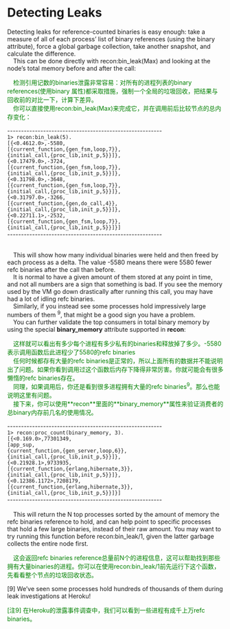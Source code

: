 # Detecting Leaks
Detecting leaks for reference-counted binaries is easy enough: take a measure of all of
each process’ list of binary references (using the binary attribute), force a global garbage collection, take another snapshot, and calculate the difference.
<br>&emsp;This can be done directly with recon:bin_leak(Max) and looking at the node’s total memory before and after the call:<br>
<p></p> <font color="green">
&emsp;检测引用记数的binaries泄露非常容易：对所有的进程列表的binary references(使用binary 属性)都采取措施，强制一个全局的垃圾回收，把结果与回收前的对比一下，计算下差异。<br>
&emsp;你可以直接使用recon:bin_leak(Max)来完成它，并在调用前后比较节点的总内存变化：
</font> <p></p>

--------------------------------------------------------<br>
`1> recon:bin_leak(5).`<br>
`[{<0.4612.0>,-5580,`<br>
`[{current_function,{gen_fsm,loop,7}},`<br>
`{initial_call,{proc_lib,init_p,5}}]},`<br>
`{<0.17479.0>,-3724,`<br>
`[{current_function,{gen_fsm,loop,7}},`<br>
`{initial_call,{proc_lib,init_p,5}}]},`<br>
`{<0.31798.0>,-3648,`<br>
`[{current_function,{gen_fsm,loop,7}},`<br>
`{initial_call,{proc_lib,init_p,5}}]},`<br>
`{<0.31797.0>,-3266,`<br>
`[{current_function,{gen,do_call,4}},`<br>
`{initial_call,{proc_lib,init_p,5}}]},`<br>
`{<0.22711.1>,-2532,`<br>
`[{current_function,{gen_fsm,loop,7}},`<br>
`{initial_call,{proc_lib,init_p,5}}]}]`<br>
--------------------------------------------------------<br>

<br>&emsp;This will show how many individual binaries were held and then freed by each process
as a delta. The value -5580 means there were 5580 fewer refc binaries after the call than
before.
<br>&emsp;It is normal to have a given amount of them stored at any point in time, and not all numbers are a sign that something is bad. If you see the memory used by the VM go down drastically after running this call, you may have had a lot of idling refc binaries.
<br>&emsp;Similarly, if you instead see some processes hold impressively large numbers of them <sup>9</sup>,
that might be a good sign you have a problem.
<br>&emsp;You can further validate the top consumers in total binary memory by using the special **binary_memory** attribute supported in **recon**:<br>
<p></p> <font color="green">
&emsp;这样就可以看出有多少每个进程有多少私有的binaries和释放掉了多少。-5580表示调用函数后此进程少了5580的refc binaries<br>
&emsp;任何时候都存有大量的refc binaries是正常的，所以上面所有的数据并不能说明出了问题。如果你看到调用过这个函数后内存下降得非常厉害。你就可能会有很多懒惰的refc binaries存在。<br>
&emsp;同理，如果调用后，你还是看到很多进程拥有大量的refc binaries<sup>9</sup>。那么也能说明这里有问题。<br>
&emsp;接下来，你可以使用**recon**里面的**binary_memory**属性来验证消费者的总binary内存前几名的使用情况。
</font> <p></p>

--------------------------------------------------------<br>
`1> recon:proc_count(binary_memory, 3).`<br>
`[{<0.169.0>,77301349,`<br>
`[app_sup,`<br>
`{current_function,{gen_server,loop,6}},`<br>
`{initial_call,{proc_lib,init_p,5}}]},`<br>
`{<0.21928.1>,9733935,`<br>
`[{current_function,{erlang,hibernate,3}},`<br>
`{initial_call,{proc_lib,init_p,5}}]},`<br>
`{<0.12386.1172>,7208179,`<br>
`[{current_function,{erlang,hibernate,3}},`<br>
`{initial_call,{proc_lib,init_p,5}}]}]`<br>
--------------------------------------------------------<br>
<br>&emsp;This will return the N top processes sorted by the amount of memory the refc binaries reference to hold, and can help point to specific processes that hold a few large binaries, instead
of their raw amount. You may want to try running this function before recon:bin_leak/1,
given the latter garbage collects the entire node first.
<p></p> <font color="green">
&emsp;这会返回refc binaries reference总量前N个的进程信息，这可以帮助找到那些拥有大量binaries的进程。你可以在使用recon:bin_leak/1前先运行下这个函数，先看看整个节点的垃圾回收状态。
</font> <p></p>

[9] We’ve seen some processes hold hundreds of thousands of them during leak investigations at Heroku!
<p></p> <font color="green">
[注9] 在Heroku的泄露事件调查中，我们可以看到一些进程有成千上万refc binaries。
</font> <p></p>


